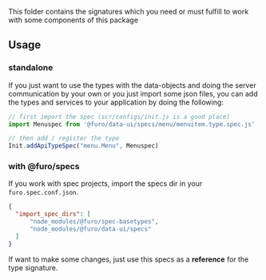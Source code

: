 This folder contains the signatures which you need or must fulfill to work with some components of this package

## Usage


### standalone
If you just want to use the types with the data-objects and doing the server communication by your own or you just import
some json files, you can add the types and services to your application by doing the following:

```javascript
// first import the spec (scr/configs/init.js is a good place)
import Menuspec from '@furo/data-ui/specs/menu/menuitem.type.spec.js'

// then add / register the type
Init.addApiTypeSpec("menu.Menu", Menuspec)
```


### with @furo/specs
If you work with spec projects, import the specs dir in your  `furo.spec.conf.json`. 
```json
{
  "import_spec_dirs": [
      "node_modules/@furo/spec-basetypes", 
      "node_modules/@furo/data-ui/specs"
  ]
}
```

If want to make some changes, just use this specs as a **reference** for the type signature.

